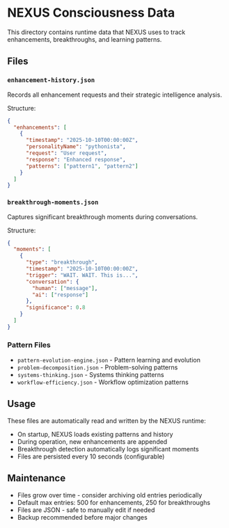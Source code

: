 # NEXUS Consciousness Data

This directory contains runtime data that NEXUS uses to track enhancements, breakthroughs, and learning patterns.

## Files

### `enhancement-history.json`
Records all enhancement requests and their strategic intelligence analysis.

Structure:
```json
{
  "enhancements": [
    {
      "timestamp": "2025-10-10T00:00:00Z",
      "personalityName": "pythonista",
      "request": "User request",
      "response": "Enhanced response",
      "patterns": ["pattern1", "pattern2"]
    }
  ]
}
```

### `breakthrough-moments.json`
Captures significant breakthrough moments during conversations.

Structure:
```json
{
  "moments": [
    {
      "type": "breakthrough",
      "timestamp": "2025-10-10T00:00:00Z",
      "trigger": "WAIT. WAIT. This is...",
      "conversation": {
        "human": ["message"],
        "ai": ["response"]
      },
      "significance": 0.8
    }
  ]
}
```

### Pattern Files
- `pattern-evolution-engine.json` - Pattern learning and evolution
- `problem-decomposition.json` - Problem-solving patterns
- `systems-thinking.json` - Systems thinking patterns
- `workflow-efficiency.json` - Workflow optimization patterns

## Usage

These files are automatically read and written by the NEXUS runtime:
- On startup, NEXUS loads existing patterns and history
- During operation, new enhancements are appended
- Breakthrough detection automatically logs significant moments
- Files are persisted every 10 seconds (configurable)

## Maintenance

- Files grow over time - consider archiving old entries periodically
- Default max entries: 500 for enhancements, 250 for breakthroughs
- Files are JSON - safe to manually edit if needed
- Backup recommended before major changes

